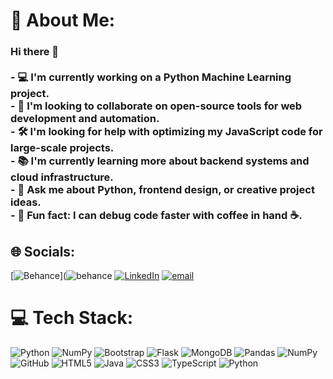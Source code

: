 # 💫 About Me:
### Hi there 👋<br><br>- 💻 I'm currently working on a Python Machine Learning project.  <br>- 🤝 I'm looking to collaborate on open-source tools for web development and automation.  <br>- 🛠️ I'm looking for help with optimizing my JavaScript code for large-scale projects.  <br>- 📚 I'm currently learning more about backend systems and cloud infrastructure.  <br>- 💬 Ask me about Python, frontend design, or creative project ideas.  <br>- 🎲 Fun fact: I can debug code faster with coffee in hand ☕.  <br>


## 🌐 Socials:
[![Behance](https://img.shields.io/badge/Behance-1769ff?logo=behance&logoColor=white)](![behance](https://www.behance.net/Denotes) [![LinkedIn](https://img.shields.io/badge/LinkedIn-%230077B5.svg?logo=linkedin&logoColor=white)](https://linkedin.com/in/https://www.linkedin.com/in/tian-isteni%C4%8D-764a97238/) [![email](https://img.shields.io/badge/Email-D14836?logo=gmail&logoColor=white)](mailto:tian.istenic34@gmail.com) 

# 💻 Tech Stack:
![Python](https://img.shields.io/badge/python-3670A0?style=for-the-badge&logo=python&logoColor=ffdd54) ![NumPy](https://img.shields.io/badge/numpy-%23013243.svg?style=for-the-badge&logo=numpy&logoColor=white) ![Bootstrap](https://img.shields.io/badge/bootstrap-%238511FA.svg?style=for-the-badge&logo=bootstrap&logoColor=white) ![Flask](https://img.shields.io/badge/flask-%23000.svg?style=for-the-badge&logo=flask&logoColor=white) ![MongoDB](https://img.shields.io/badge/MongoDB-%234ea94b.svg?style=for-the-badge&logo=mongodb&logoColor=white) ![Pandas](https://img.shields.io/badge/pandas-%23150458.svg?style=for-the-badge&logo=pandas&logoColor=white) ![NumPy](https://img.shields.io/badge/numpy-%23013243.svg?style=for-the-badge&logo=numpy&logoColor=white) ![GitHub](https://img.shields.io/badge/github-%23121011.svg?style=for-the-badge&logo=github&logoColor=white) ![HTML5](https://img.shields.io/badge/html5-%23E34F26.svg?style=for-the-badge&logo=html5&logoColor=white) ![Java](https://img.shields.io/badge/java-%23ED8B00.svg?style=for-the-badge&logo=openjdk&logoColor=white) ![CSS3](https://img.shields.io/badge/css3-%231572B6.svg?style=for-the-badge&logo=css3&logoColor=white) ![TypeScript](https://img.shields.io/badge/typescript-%23007ACC.svg?style=for-the-badge&logo=typescript&logoColor=white) ![Python](https://img.shields.io/badge/python-3670A0?style=for-the-badge&logo=python&logoColor=ffdd54)
